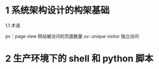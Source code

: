 # 1 系统架构设计的构架基础

1.1 术语

pv：page view 网站被访问的页面数量
uv: unique visitor 独立访问


# 2 生产环境下的 shell 和 python 脚本
